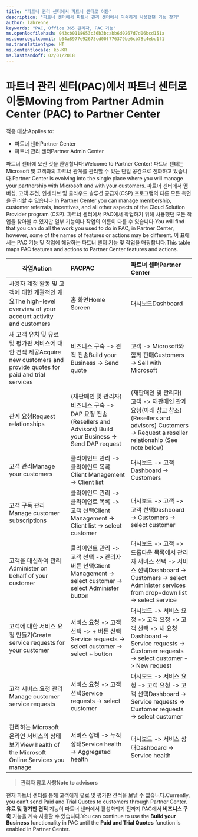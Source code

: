 ```yaml
---
title: "파트너 관리 센터에서 파트너 센터로 이동"
description: "파트너 센터에서 파트너 관리 센터에서 익숙하게 사용했던 기능 찾기"
author: labrenne
keywords: "PAC, Office 365 관리자, PAC 기능"
ms.openlocfilehash: 043cb0118653c36b3bcabb6d0267d7d06bcd151a
ms.sourcegitcommit: b64a8977e92673cd00f776379be6cb78c4ebd1f1
ms.translationtype: HT
ms.contentlocale: ko-KR
ms.lasthandoff: 02/01/2018
---
```

# <a name="moving-from-partner-admin-center-pac-to-partner-center"></a><span data-ttu-id="ef6fc-104">파트너 관리 센터(PAC)에서 파트너 센터로 이동</span><span class="sxs-lookup"><span data-stu-id="ef6fc-104">Moving from Partner Admin Center (PAC) to Partner Center</span></span>

<span data-ttu-id="ef6fc-105">적용 대상:</span><span class="sxs-lookup"><span data-stu-id="ef6fc-105">Applies to:</span></span>
- <span data-ttu-id="ef6fc-106">파트너 센터</span><span class="sxs-lookup"><span data-stu-id="ef6fc-106">Partner Center</span></span>
- <span data-ttu-id="ef6fc-107">파트너 관리 센터</span><span class="sxs-lookup"><span data-stu-id="ef6fc-107">Partner Admin Center</span></span>

<span data-ttu-id="ef6fc-108">파트너 센터에 오신 것을 환영합니다!</span><span class="sxs-lookup"><span data-stu-id="ef6fc-108">Welcome to Partner Center!</span></span> <span data-ttu-id="ef6fc-109">파트너 센터는 Microsoft 및 고객과의 파트너 관계를 관리할 수 있는 단일 공간으로 진화하고 있습니다.</span><span class="sxs-lookup"><span data-stu-id="ef6fc-109">Partner Center is evolving into the single place where you will manage your partnership with Microsoft and with your customers.</span></span> <span data-ttu-id="ef6fc-110">파트너 센터에서 멤버십, 고객 추천, 인센티브 및 클라우드 솔루션 공급자(CSP) 프로그램의 다른 모든 측면을 관리할 수 있습니다.</span><span class="sxs-lookup"><span data-stu-id="ef6fc-110">In Partner Center you can manage membership, customer referrals, incentives, and all other aspects of the Cloud Solution Provider program (CSP).</span></span> <span data-ttu-id="ef6fc-111">파트너 센터에서 PAC에서 작업하기 위해 사용했던 모든 작업을 찾아볼 수 있지만 일부 기능이나 작업의 이름이 다를 수 있습니다.</span><span class="sxs-lookup"><span data-stu-id="ef6fc-111">You will find that you can do all the work you used to do in PAC, in Partner Center, however, some of the names of features or actions may be different.</span></span> <span data-ttu-id="ef6fc-112">이 표에서는 PAC 기능 및 작업에 해당하는 파트너 센터 기능 및 작업을 매핑합니다.</span><span class="sxs-lookup"><span data-stu-id="ef6fc-112">This table maps PAC features and actions to Partner Center features and actions.</span></span>


|**<span data-ttu-id="ef6fc-113">작업</span><span class="sxs-lookup"><span data-stu-id="ef6fc-113">Action</span></span>**   |**<span data-ttu-id="ef6fc-114">PAC</span><span class="sxs-lookup"><span data-stu-id="ef6fc-114">PAC</span></span>**   |**<span data-ttu-id="ef6fc-115">파트너 센터</span><span class="sxs-lookup"><span data-stu-id="ef6fc-115">Partner Center</span></span>**   |
|--------------|:--------------|:---------------|
|<span data-ttu-id="ef6fc-116">사용자 계정 활동 및 고객에 대한 개괄적인 개요</span><span class="sxs-lookup"><span data-stu-id="ef6fc-116">The high-level overview of your account activity and customers</span></span>|<span data-ttu-id="ef6fc-117">홈 화면</span><span class="sxs-lookup"><span data-stu-id="ef6fc-117">Home Screen</span></span>|<span data-ttu-id="ef6fc-118">대시보드</span><span class="sxs-lookup"><span data-stu-id="ef6fc-118">Dashboard</span></span>|
|<span data-ttu-id="ef6fc-119">새 고객 유치 및 유료 및 평가판 서비스에 대한 견적 제공</span><span class="sxs-lookup"><span data-stu-id="ef6fc-119">Acquire new customers and provide quotes for paid and trial services</span></span>|<span data-ttu-id="ef6fc-120">비즈니스 구축 -> 견적 전송</span><span class="sxs-lookup"><span data-stu-id="ef6fc-120">Build your Business -> Send quote</span></span>|<span data-ttu-id="ef6fc-121">고객 -> Microsoft와 함께 판매</span><span class="sxs-lookup"><span data-stu-id="ef6fc-121">Customers -> Sell with Microsoft</span></span>|
|<span data-ttu-id="ef6fc-122">관계 요청</span><span class="sxs-lookup"><span data-stu-id="ef6fc-122">Request relationships</span></span>|<span data-ttu-id="ef6fc-123">(재판매인 및 관리자) 비즈니스 구축 -> DAP 요청 전송</span><span class="sxs-lookup"><span data-stu-id="ef6fc-123">(Resellers and Advisors) Build your Business -> Send DAP request</span></span>|<span data-ttu-id="ef6fc-124">(재판매인 및 관리자) 고객 -> 재판매인 관계 요청(아래 참고 참조)</span><span class="sxs-lookup"><span data-stu-id="ef6fc-124">(Resellers and advisors) Customers -> Request a reseller relationship (See note below)</span></span>|
|<span data-ttu-id="ef6fc-125">고객 관리</span><span class="sxs-lookup"><span data-stu-id="ef6fc-125">Manage your customers</span></span>|<span data-ttu-id="ef6fc-126">클라이언트 관리 -> 클라이언트 목록</span><span class="sxs-lookup"><span data-stu-id="ef6fc-126">Client Management -> Client list</span></span>|<span data-ttu-id="ef6fc-127">대시보드 -> 고객</span><span class="sxs-lookup"><span data-stu-id="ef6fc-127">Dashboard -> Customers</span></span>|
|<span data-ttu-id="ef6fc-128">고객 구독 관리</span><span class="sxs-lookup"><span data-stu-id="ef6fc-128">Manage customer subscriptions</span></span>|<span data-ttu-id="ef6fc-129">클라이언트 관리 -> 클라이언트 목록 -> 고객 선택</span><span class="sxs-lookup"><span data-stu-id="ef6fc-129">Client Management -> Client list -> select customer</span></span>|<span data-ttu-id="ef6fc-130">대시보드 -> 고객 -> 고객 선택</span><span class="sxs-lookup"><span data-stu-id="ef6fc-130">Dashboard -> Customers -> select customer</span></span>|
|<span data-ttu-id="ef6fc-131">고객을 대신하여 관리</span><span class="sxs-lookup"><span data-stu-id="ef6fc-131">Administer on behalf of your customer</span></span>|<span data-ttu-id="ef6fc-132">클라이언트 관리 -> 고객 선택 -> 관리자 버튼 선택</span><span class="sxs-lookup"><span data-stu-id="ef6fc-132">Client Management -> select customer -> select Administer button</span></span>|<span data-ttu-id="ef6fc-133">대시보드 -> 고객 -> 드롭다운 목록에서 관리자 서비스 선택 -> 서비스 선택</span><span class="sxs-lookup"><span data-stu-id="ef6fc-133">Dashboard -> Customers -> select Administer services from drop-down list -> select service</span></span>|
|<span data-ttu-id="ef6fc-134">고객에 대한 서비스 요청 만들기</span><span class="sxs-lookup"><span data-stu-id="ef6fc-134">Create service requests for your customer</span></span>|<span data-ttu-id="ef6fc-135">서비스 요청 -> 고객 선택 -> + 버튼 선택</span><span class="sxs-lookup"><span data-stu-id="ef6fc-135">Service requests -> select customer -> select + button</span></span> | <span data-ttu-id="ef6fc-136">대시보드 -> 서비스 요청 -> 고객 요청 -> 고객 선택 -> 새 요청</span><span class="sxs-lookup"><span data-stu-id="ef6fc-136">Dashboard -> Service requests -> Customer requests -> select customer -> New request</span></span>|
|<span data-ttu-id="ef6fc-137">고객 서비스 요청 관리</span><span class="sxs-lookup"><span data-stu-id="ef6fc-137">Manage customer service requests</span></span>| <span data-ttu-id="ef6fc-138">서비스 요청 -> 고객 선택</span><span class="sxs-lookup"><span data-stu-id="ef6fc-138">Service requests -> select customer</span></span>|<span data-ttu-id="ef6fc-139">대시보드 -> 서비스 요청 -> 고객 요청 -> 고객 선택</span><span class="sxs-lookup"><span data-stu-id="ef6fc-139">Dashboard -> Service requests -> Customer requests -> select customer</span></span>|
|<span data-ttu-id="ef6fc-140">관리하는 Microsoft 온라인 서비스의 상태 보기</span><span class="sxs-lookup"><span data-stu-id="ef6fc-140">View health of the Microsoft Online Services you manage</span></span>|<span data-ttu-id="ef6fc-141">서비스 상태 -> 누적 상태</span><span class="sxs-lookup"><span data-stu-id="ef6fc-141">Service health -> Aggregated health</span></span>|<span data-ttu-id="ef6fc-142">대시보드 -> 서비스 상태</span><span class="sxs-lookup"><span data-stu-id="ef6fc-142">Dashboard -> Service health</span></span>|

>**<span data-ttu-id="ef6fc-143">관리자 참고 사항</span><span class="sxs-lookup"><span data-stu-id="ef6fc-143">Note to advisors</span></span>**<br> 

<span data-ttu-id="ef6fc-144">현재 파트너 센터를 통해 고객에게 유료 및 평가판 견적을 보낼 수 없습니다.</span><span class="sxs-lookup"><span data-stu-id="ef6fc-144">Currently, you can’t send Paid and Trial Quotes to customers through Partner Center.</span></span>  <span data-ttu-id="ef6fc-145">**유료 및 평가판 견적** 기능이 파트너 센터에서 활성화되기 전까지 PAC에서 **비즈니스 구축** 기능을 계속 사용할 수 있습니다.</span><span class="sxs-lookup"><span data-stu-id="ef6fc-145">You can continue to use the **Build your Business** functionality in PAC until the **Paid and Trial Quotes** function is enabled in Partner Center.</span></span>